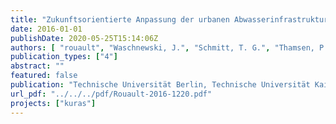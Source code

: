 ```yaml
---
title: "Zukunftsorientierte Anpassung der urbanen Abwasserinfrastruktur-Maßnahmenkombinationen. Projekt KURAS, Schwerpunkt “Abwassersysteme”"
date: 2016-01-01
publishDate: 2020-05-25T15:14:06Z
authors: [ "rouault", "Waschnewski, J.", "Schmitt, T. G.", "Thamsen, P. U." ]
publication_types: ["4"]
abstract: ""
featured: false
publication: "Technische Universität Berlin, Technische Universität Kaiserslautern, Kompetenzzentrum Wasser Berlin gGmbH, Berliner Wasserbetriebe, Institut fu¨r Automation und Kommunikation e. V. Magdeburg"
url_pdf: "../../../pdf/Rouault-2016-1220.pdf"
projects: ["kuras"]
---
```


